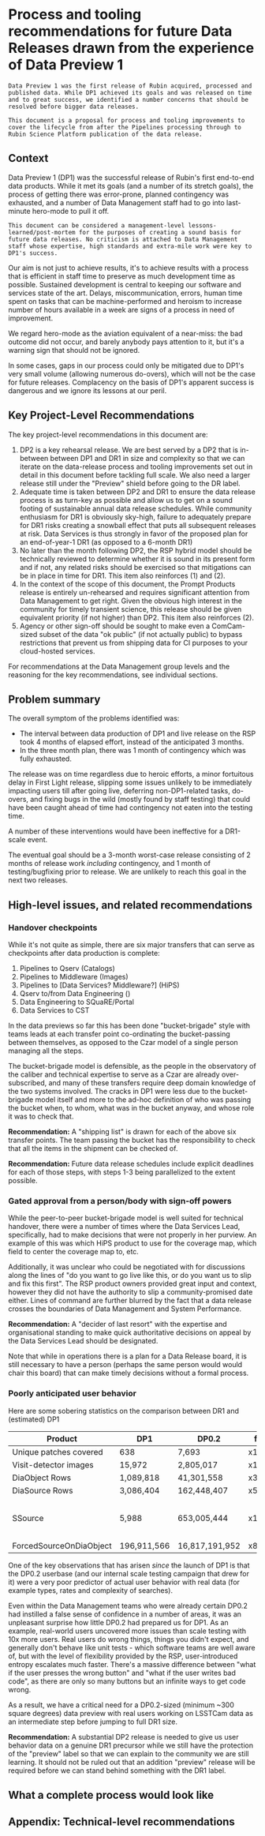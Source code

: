 # Process and tooling recommendations for future Data Releases drawn from the experience of Data Preview 1

```{abstract}
Data Preview 1 was the first release of Rubin acquired, processed and published data. While DP1 achieved its goals and was released on time and to great success, we identified a number concerns that should be resolved before bigger data releases.

This document is a proposal for process and tooling improvements to cover the lifecycle from after the Pipelines processing through to Rubin Science Platform publication of the data release.
```

## Context

Data Preview 1 (DP1) was the successful release of Rubin's first end-to-end data products. While it met its goals (and a number of its stretch goals), the process of getting there was error-prone, planned contingency was exhausted, and a number of Data Management staff had to go into last-minute hero-mode to pull it off.

```{important}
This document can be considered a management-level lessons-learned/post-mortem for the purposes of creating a sound basis for future data releases. No criticism is attached to Data Management staff whose expertise, high standards and extra-mile work were key to DP1's success.
```

Our aim is not just to achieve results, it's to achieve results with a process that is efficient in staff time to preserve as much development time as possible.
Sustained development is central to keeping our software and services state of the art.
Delays, miscommunication, errors, human time spent on tasks that can be machine-performed and heroism to increase number of hours available in a week are signs of a process in need of improvement.

We regard hero-mode as the aviation equivalent of a near-miss: the bad outcome did not occur, and barely anybody pays attention to it, but it's a warning sign that should not be ignored.

In some cases, gaps in our process could only be mitigated due to DP1's very small volume (allowing numerous do-overs), which will not be the case for future releases.
Complacency on the basis of DP1's apparent success is dangerous and we ignore its lessons at our peril.

## Key Project-Level Recommendations

The key project-level recommendations in this document are:

1. DP2 is a key rehearsal release. We are best served by a DP2 that is in-between between DP1 and DR1 in size and complexity so that we can iterate on the data-release process and tooling improvements set out in detail in this document before tackling full scale. We also need a larger release still under the "Preview" shield before going to the DR label.
2. Adequate time is taken between DP2 and DR1 to ensure the data release process is as turn-key as possible and allow us to get on a sound footing of sustainable annual data release schedules. While community enthusiasm for DR1 is obviously sky-high, failure to adequately prepare for DR1 risks creating a snowball effect that puts all subsequent releases at risk. Data Services is thus strongly in favor of the proposed plan for an end-of-year-1 DR1 (as opposed to a 6-month DR1)
3. No later than the month following DP2, the RSP hybrid model should be technically reviewed to determine whether it is sound in its present form and if not, any related risks should be exercised so that mitigations can be in place in time for DR1. This item also reinforces (1) and (2).
4. In the context of the scope of this document, the Prompt Products release is entirely un-rehearsed and requires significant attention from Data Management to get right. Given the obvious high interest in the community for timely transient science, this release should be given equivalent priority (if not higher) than DP2. This item also reinforces (2).
5. Agency or other sign-off should be sought to make even a ComCam-sized subset of the data "ok public" (if not actually public) to bypass restrictions that prevent us from shipping data for CI purposes to your cloud-hosted services.

For recommendations at the Data Management group levels and the reasoning for the key recommendations, see individual sections.

## Problem summary

The overall symptom of the problems identified was:

* The interval between data production of DP1 and live release on the RSP took 4 months of elapsed effort, instead of the anticipated 3 months.
* In the three month plan, there was 1 month of contingency which was fully exhausted.

The release was on time regardless due to heroic efforts, a minor fortuitous delay in First Light release, slipping some issues unlikely to be immediately impacting users till after going live, deferring non-DP1-related tasks, do-overs, and fixing bugs in the wild (mostly found by staff testing) that could have been caught ahead of time had contingency not eaten into the testing time.

A number of these interventions would have been ineffective for a DR1-scale event.

The eventual goal should be a 3-month worst-case release consisting of 2 months of release work _including_ contingency, and 1 month of testing/bugfixing prior to release. We are unlikely to reach this goal in the next two releases.

## High-level issues, and related recommendations


### Handover checkpoints

While it's not quite as simple, there are six major transfers that can serve as checkpoints after data production is complete:

1. Pipelines to Qserv (Catalogs)
2. Pipelines to Middleware (Images)
3. Pipelines to [Data Services? Middleware?] (HiPS)
4. Qserv to/from Data Engineering ()
5. Data Engineering to SQuaRE/Portal
6. Data Services to CST

In the data previews so far this has been done "bucket-brigade" style with teams leads at each transfer point co-ordinating the bucket-passing between themselves, as opposed to the Czar model of a single person managing all the steps.

The bucket-brigade model is defensible, as the people in the observatory of the caliber and technical expertise to serve as a Czar are already over-subscribed, and many of these transfers require deep domain knowledge of the two systems involved.
The cracks in DP1 were less due to the bucket-brigade model itself and more to the ad-hoc definition of who was passing the bucket when, to whom, what was in the bucket anyway, and whose role it was to check that.

**Recommendation:**  A "shipping list" is drawn for each of the above six transfer points. The team passing the bucket has the responsibility to check that all the items in the shipment can be checked of.

**Recommendation:** Future data release schedules include explicit deadlines for each of those steps, with steps 1-3 being parallelized to the extent possible.

### Gated approval from a person/body with sign-off powers

While the peer-to-peer bucket-brigade model is well suited for technical handover, there were a number of times where the Data Services Lead, specifically, had to make decisions that were not properly in her purview.
An example of this was which HiPS product to use for the coverage map, which field to center the coverage map to, etc.

Additionally, it was unclear who could be negotiated with for discussions along the lines of "do you want to go live like this, or do you want us to slip and fix this first".
The RSP product owners provided great input and context, however they did not have the authority to slip a community-promised date either.
Lines of command are further blurred by the fact that a data release crosses the boundaries of Data Management and System Performance.

**Recommendation:** A "decider of last resort" with the expertise and organisational standing to make quick authoritative decisions on appeal by the Data Services Lead should be designated.

Note that while in operations there is a plan for a Data Release board, it is still necessary to have a person (perhaps the same person would would chair this board) that can make timely decisions without a formal process.


### Poorly anticipated user behavior

Here are some sobering statistics on the comparison between DR1 and (estimated) DP1

| Product                     | DP1          | DP0.2          | factor  | Notes |
|-----------------------------|--------------|--------------|---------|-------|
| Unique patches covered      |          638 |          7,693 |     x12 |          |
| Visit-detector images       |       15,972 |      2,805,017 |    x176 |          |
| DiaObject Rows              |    1,089,818 |     41,301,558 |     x38 |          |
| DiaSource Rows              |    3,086,404 |    162,448,407 |     x54 |          |
| SSource                     |        5,988 |    653,005,444 | x109052 | (cg DP0.3 10-year)|
| ForcedSourceOnDiaObject     |  196,911,566 | 16,817,191,952 |     x86 |          |

One of the key observations that has arisen _since_ the launch of DP1 is that the DP0.2 userbase (and our internal scale testing campaign that drew for it) were a very poor predictor of actual user behavior with real data (for example types, rates and complexity of searches).

Even within the Data Management teams who were already certain DP0.2 had instilled a false sense of confidence in a number of areas, it was an unpleasant surprise how little DP0.2 had prepared us for DP1.
As an example, real-world users uncovered more issues than scale testing with 10x more users.
Real users do wrong things, things you didn't expect, and generally don't behave like unit tests - which software teams are well aware of, but with the level of flexibility provided by the RSP, user-introduced entropy escalates much faster.
There's a massive difference between "what if the user presses the wrong button" and "what if the user writes bad code", as there are only so many buttons but an infinite ways to  get code wrong.

As a result, we have a critical need for a DP0.2-sized (minimum ~300 square degrees) data preview with real users working on LSSTCam data as an intermediate step before jumping to full DR1 size.

**Recommendation:** A substantial DP2 release is needed to give us user behavior data on a genuine DR1 precursor while we still have the protection of the "preview" label so that we can explain to the community we are still learning. It should not be ruled out that an addition "preview" release will be required before we can stand behind something with the DR1 label.


## What a complete process would look like

##

## Appendix: Technical-level recommendations


<!-- we need to be previewing substantial bigger stuff
    bulk cutout
    forced photomerty
    how long do we keep visits in the cache
we are getting hammered every day with people doing genuine things
    more users
    more data
    more queries
    more results from each query

static obscore table in Qserv, many manual steps

glue tooling is lacking


- alpha version of the catalog schema really is needed (ucds, description)
- Jim sat down with the object table and immediately found issues
- lame excuse for a billion data project because we can't run CI due to data
    we need a small public dataset
    WE HAVE TO HAVE CI WITH REAL DATA IN IT
    Nate still on FL
    HIPS production pipelines was rewritten and the data flow is different (way data was aggregated was different) as w

 -->
